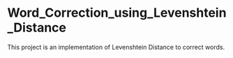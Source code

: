# Word_Correction_using_Levenshtein_Distance
 This project is an implementation of Levenshtein Distance to correct words.
